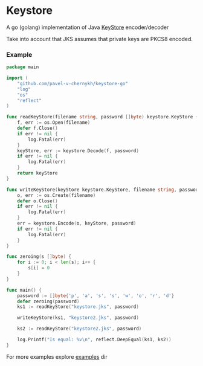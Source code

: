 # Keystore
A go (golang) implementation of Java [KeyStore][1] encoder/decoder

Take into account that JKS assumes that private keys are PKCS8 encoded.

### Example

```go
package main

import (
	"github.com/pavel-v-chernykh/keystore-go"
	"log"
	"os"
	"reflect"
)

func readKeyStore(filename string, password []byte) keystore.KeyStore {
	f, err := os.Open(filename)
	defer f.Close()
	if err != nil {
		log.Fatal(err)
	}
	keyStore, err := keystore.Decode(f, password)
	if err != nil {
		log.Fatal(err)
	}
	return keyStore
}

func writeKeyStore(keyStore keystore.KeyStore, filename string, password []byte) {
	o, err := os.Create(filename)
	defer o.Close()
	if err != nil {
		log.Fatal(err)
	}
	err = keystore.Encode(o, keyStore, password)
	if err != nil {
		log.Fatal(err)
	}
}

func zeroing(s []byte) {
	for i := 0; i < len(s); i++ {
		s[i] = 0
	}
}

func main() {
	password := []byte{'p', 'a', 's', 's', 'w', 'o', 'r', 'd'}
	defer zeroing(password)
	ks1 := readKeyStore("keystore.jks", password)

	writeKeyStore(ks1, "keystore2.jks", password)

	ks2 := readKeyStore("keystore2.jks", password)

	log.Printf("Is equal: %v\n", reflect.DeepEqual(ks1, ks2))
}
```

For more examples explore [examples](examples) dir

[1]: https://docs.oracle.com/javase/7/docs/technotes/guides/security/crypto/CryptoSpec.html#KeyManagement
